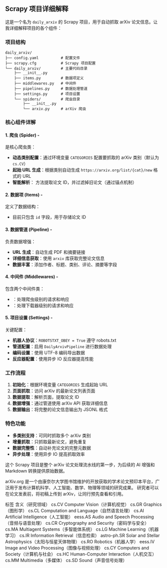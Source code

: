 


          
## Scrapy 项目详细解释

这是一个名为 `daily_arxiv` 的 Scrapy 项目，用于自动抓取 arXiv 论文信息。让我详细解释项目的各个组件：

### 项目结构

```
daily_arxiv/
├── config.yaml          # 配置文件
├── scrapy.cfg           # Scrapy 项目配置
└── daily_arxiv/         # 主要代码目录
    ├── __init__.py
    ├── items.py         # 数据项定义
    ├── middlewares.py   # 中间件
    ├── pipelines.py     # 数据处理管道
    ├── settings.py      # 项目设置
    └── spiders/         # 爬虫目录
        ├── __init__.py
        └── arxiv.py     # arXiv 爬虫
```

### 核心组件详解

#### 1. 爬虫 (Spider) - <mcfile name="arxiv.py" path="/Users/mingyang/Documents/daily-arXiv-ai-enhanced/daily-arXiv-ai-enhanced/daily_arxiv/daily_arxiv/spiders/arxiv.py"></mcfile>

<mcsymbol name="ArxivSpider" filename="arxiv.py" path="/Users/mingyang/Documents/daily-arXiv-ai-enhanced/daily-arXiv-ai-enhanced/daily_arxiv/daily_arxiv/spiders/arxiv.py" startline="5" type="class"></mcsymbol> 是核心爬虫类：

- **动态类别配置**：通过环境变量 `CATEGORIES` 配置要抓取的 arXiv 类别（默认为 `cs.CV`）
- **起始 URL 生成**：根据类别自动生成 `https://arxiv.org/list/{cat}/new` 格式的 URL
- **智能解析**：<mcsymbol name="parse" filename="arxiv.py" path="/Users/mingyang/Documents/daily-arXiv-ai-enhanced/daily-arXiv-ai-enhanced/daily_arxiv/daily_arxiv/spiders/arxiv.py" startline="18" type="function"></mcsymbol> 方法提取论文 ID，并过滤掉旧论文（通过锚点机制）

#### 2. 数据项 (Items) - <mcfile name="items.py" path="/Users/mingyang/Documents/daily-arXiv-ai-enhanced/daily-arXiv-ai-enhanced/daily_arxiv/daily_arxiv/items.py"></mcfile>

<mcsymbol name="DailyArxivItem" filename="items.py" path="/Users/mingyang/Documents/daily-arXiv-ai-enhanced/daily-arXiv-ai-enhanced/daily_arxiv/daily_arxiv/items.py" startline="9" type="class"></mcsymbol> 定义了数据结构：
- 目前只包含 `id` 字段，用于存储论文 ID

#### 3. 数据管道 (Pipeline) - <mcfile name="pipelines.py" path="/Users/mingyang/Documents/daily-arXiv-ai-enhanced/daily-arXiv-ai-enhanced/daily_arxiv/daily_arxiv/pipelines.py"></mcfile>

<mcsymbol name="DailyArxivPipeline" filename="pipelines.py" path="/Users/mingyang/Documents/daily-arXiv-ai-enhanced/daily-arXiv-ai-enhanced/daily_arxiv/daily_arxiv/pipelines.py" startline="11" type="class"></mcsymbol> 负责数据增强：

- **URL 生成**：自动生成 PDF 和摘要链接
- **详细信息获取**：使用 `arxiv` 库获取完整论文信息
- **数据丰富**：添加作者、标题、类别、评论、摘要等字段

#### 4. 中间件 (Middlewares) - <mcfile name="middlewares.py" path="/Users/mingyang/Documents/daily-arXiv-ai-enhanced/daily-arXiv-ai-enhanced/daily_arxiv/daily_arxiv/middlewares.py"></mcfile>

包含两个中间件类：
- <mcsymbol name="DailyArxivSpiderMiddleware" filename="middlewares.py" path="/Users/mingyang/Documents/daily-arXiv-ai-enhanced/daily-arXiv-ai-enhanced/daily_arxiv/daily_arxiv/middlewares.py" startline="11" type="class"></mcsymbol>：处理爬虫级别的请求和响应
- <mcsymbol name="DailyArxivDownloaderMiddleware" filename="middlewares.py" path="/Users/mingyang/Documents/daily-arXiv-ai-enhanced/daily-arXiv-ai-enhanced/daily_arxiv/daily_arxiv/middlewares.py" startline="58" type="class"></mcsymbol>：处理下载器级别的请求和响应

#### 5. 项目设置 (Settings) - <mcfile name="settings.py" path="/Users/mingyang/Documents/daily-arXiv-ai-enhanced/daily-arXiv-ai-enhanced/daily_arxiv/daily_arxiv/settings.py"></mcfile>

关键配置：
- **机器人协议**：`ROBOTSTXT_OBEY = True` 遵守 robots.txt
- **管道配置**：启用 `DailyArxivPipeline` 进行数据处理
- **编码设置**：使用 UTF-8 编码导出数据
- **反应器配置**：使用异步 IO 反应器提高性能

### 工作流程

1. **初始化**：根据环境变量 `CATEGORIES` 生成起始 URL
2. **页面抓取**：访问 arXiv 的最新论文列表页面
3. **数据提取**：解析页面，提取论文 ID
4. **数据增强**：通过管道使用 arXiv API 获取详细信息
5. **数据输出**：将完整的论文信息输出为 JSONL 格式

### 特色功能

- **多类别支持**：可同时抓取多个 arXiv 类别
- **增量抓取**：只抓取最新论文，避免重复
- **数据完整性**：自动补充论文的完整元数据
- **异步处理**：使用异步 IO 提高抓取效率

这个 Scrapy 项目是整个 arXiv 论文处理流水线的第一步，为后续的 AI 增强和 Markdown 转换提供原始数据。
        

arXiv.org 是一个由康奈尔大学图书馆维护的开放获取的学术论文预印本平台，广泛用于发布计算机科学、人工智能、数学、物理等领域的研究成果。
研究者可以在论文发表前，将初稿上传到 arXiv，让同行预先查看和引用。


标签
含义（研究领域）
cs.CV
Computer Vision（计算机视觉）
cs.GR
Graphics（图形学）
cs.CL
Computation and Language（自然语言处理）
cs.AI
Artificial Intelligence（人工智能）
eess.AS
Audio and Speech Processing（音频与语音处理）
cs.CR
Cryptography and Security（密码学与安全）
cs.MA
Multiagent Systems（多智能体系统）
cs.LG
Machine Learning（机器学习）
cs.IR
Information Retrieval（信息检索）
astro-ph.SR
Solar and Stellar Astrophysics（太阳与恒星天体物理）
cs.RO
Robotics（机器人学）
eess.IV
Image and Video Processing（图像与视频处理）
cs.CY
Computers and Society（计算机与社会）
cs.HC
Human-Computer Interaction（人机交互）
cs.MM
Multimedia（多媒体）
cs.SD
Sound（声音信号处理）

